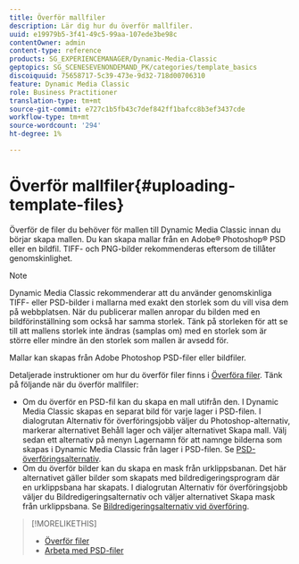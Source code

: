 ```yaml
---
title: Överför mallfiler
description: Lär dig hur du överför mallfiler.
uuid: e19979b5-3f41-49c5-99aa-107ede3be98c
contentOwner: admin
content-type: reference
products: SG_EXPERIENCEMANAGER/Dynamic-Media-Classic
geptopics: SG_SCENESEVENONDEMAND_PK/categories/template_basics
discoiquuid: 75658717-5c39-473e-9d32-718d00706310
feature: Dynamic Media Classic
role: Business Practitioner
translation-type: tm+mt
source-git-commit: e727c1b5fb43c7def842ff1bafcc8b3ef3437cde
workflow-type: tm+mt
source-wordcount: '294'
ht-degree: 1%

---
```



# Överför mallfiler{#uploading-template-files}

Överför de filer du behöver för mallen till Dynamic Media Classic innan du börjar skapa mallen. Du kan skapa mallar från en Adobe® Photoshop® PSD eller en bildfil. TIFF- och PNG-bilder rekommenderas eftersom de tillåter genomskinlighet.

>[!NOTE]
>
>Dynamic Media Classic rekommenderar att du använder genomskinliga TIFF- eller PSD-bilder i mallarna med exakt den storlek som du vill visa dem på webbplatsen. När du publicerar mallen anropar du bilden med en bildförinställning som också har samma storlek. Tänk på storleken för att se till att mallens storlek inte ändras (samplas om) med en storlek som är större eller mindre än den storlek som mallen är avsedd för.

Mallar kan skapas från Adobe Photoshop PSD-filer eller bildfiler.

Detaljerade instruktioner om hur du överför filer finns i [Överföra filer](uploading-files.md#uploading_files). Tänk på följande när du överför mallfiler:

* Om du överför en PSD-fil kan du skapa en mall utifrån den. I Dynamic Media Classic skapas en separat bild för varje lager i PSD-filen. I dialogrutan Alternativ för överföringsjobb väljer du Photoshop-alternativ, markerar alternativet Behåll lager och väljer alternativet Skapa mall. Välj sedan ett alternativ på menyn Lagernamn för att namnge bilderna som skapas i Dynamic Media Classic från lager i PSD-filen. Se [PSD-överföringsalternativ](psd-files.md#psd_upload_options).
* Om du överför bilder kan du skapa en mask från urklippsbanan. Det här alternativet gäller bilder som skapats med bildredigeringsprogram där en urklippsbana har skapats. I dialogrutan Alternativ för överföringsjobb väljer du Bildredigeringsalternativ och väljer alternativet Skapa mask från urklippsbana. Se [Bildredigeringsalternativ vid överföring](image-editing-options-upload.md#image-editing-options-at-upload).

>[!MORELIKETHIS]
>
>* [Överför filer](uploading-files.md#uploading_your_files)
>* [Arbeta med PSD-filer ](psd-files.md#working_with_psd_files)

